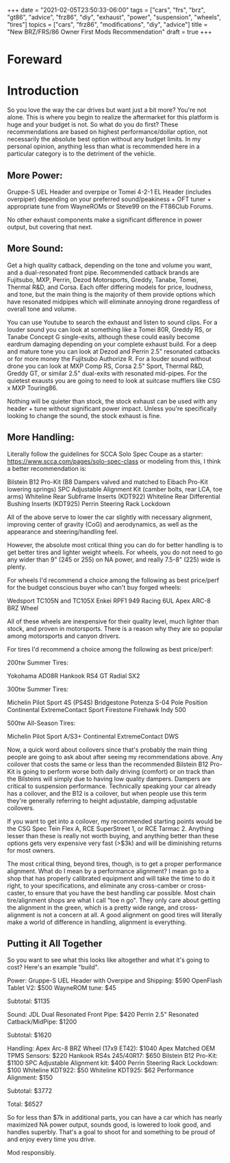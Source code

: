 +++
date = "2021-02-05T23:50:33-06:00"
tags = ["cars", "frs", "brz", "gt86", "advice", "frz86", "diy", "exhaust", "power", "suspension", "wheels", "tires"]
topics = ["cars", "frz86", "modifications", "diy", "advice"]
title = "New BRZ/FRS/86 Owner First Mods Recommendation"
draft = true
+++

# Foreward




# Introduction

So you love the way the car drives but want just a bit more?  You're not alone.  This is where you begin to realize the aftermarket for this platform is huge and your budget is not.  So what do you do first?  These recommendations are based on highest performance/dollar option, not necessarily the absolute best option without any budget limits.  In my personal opinion, anything less than what is recommended here in a particular category is to the detriment of the vehicle.

## More Power:

Gruppe-S UEL Header and overpipe or Tomei 4-2-1 EL Header (includes overpiper) depending on your preferred sound/peakiness + OFT tuner + appropriate tune from WayneROMs or Steve99 on the FT86Club Forums.

No other exhaust components make a significant difference in power output, but covering that next.

## More Sound:

Get a high quality catback, depending on the tone and volume you want, and a dual-resonated front pipe.  Recommended catback brands are Fujitsubo, MXP, Perrin, Dezod Motorsports, Greddy, Tanabe, Tomei, Thermal R&D, and Corsa.  Each offer differing models for price, loudness, and tone, but the main thing is the majority of them provide options which have resonated midpipes which will eliminate annoying drone regardless of overall tone and volume.

You can use Youtube to search the exhaust and listen to sound clips.  For a louder sound you can look at something like a Tomei 80R, Greddy RS, or Tanabe Concept G single-exits, although these could easily become eardrum damaging depending on your complete exhaust build.  For a deep and mature tone you can look at Dezod and Perrin 2.5" resonated catbacks or for more money the Fujitsubo Authorize R.  For a louder sound without drone you can look at MXP Comp RS, Corsa 2.5" Sport, Thermal R&D, Greddy GT, or similar 2.5" dual-exits with resonated mid-pipes.  For the quietest exausts you are going to need to look at suitcase mufflers like CSG x MXP Touring86.

Nothing will be quieter than stock, the stock exhaust can be used with any header + tune without significant power impact.  Unless you're specifically looking to change the sound, the stock exhaust is fine.

## More Handling:

Literally follow the guidelines for SCCA Solo Spec Coupe as a starter: https://www.scca.com/pages/solo-spec-class  or modeling from this, I think a better recommendation is:

Bilstein B12 Pro-Kit (B8 Dampers valved and matched to Eibach Pro-Kit lowering springs)
SPC Adjustable Alignment Kit (camber bolts, rear LCA, toe arms)
Whiteline Rear Subframe Inserts (KDT922)
Whiteline Rear Differential Bushing Inserts (KDT925)
Perrin Steering Rack Lockdown

All of the above serve to lower the car slightly with necessary alignment, improving center of gravity (CoG) and aerodynamics, as well as the appearance and steering/handling feel.

However, the absolute most critical thing you can do for better handling is to get better tires and lighter weight wheels.  For wheels, you do not need to go any wider than 9" (245 or 255) on NA power, and really 7.5-8" (225) wide is plenty.

For wheels I'd recommend a choice among the following as best price/perf for the budget conscious buyer who can't buy forged wheels:

Wedsport TC105N and TC105X
Enkei RPF1
949 Racing 6UL
Apex ARC-8 BRZ Wheel

All of these wheels are inexpensive for their quality level, much lighter than stock, and proven in motorsports.  There is a reason why they are so popular among motorsports and canyon drivers.

For tires I'd recommend a choice among the following as best price/perf:

200tw Summer Tires:

Yokohama AD08R
Hankook RS4
GT Radial SX2

300tw Summer Tires:

Michelin Pilot Sport 4S (PS4S)
Bridgestone Potenza S-04 Pole Position
Continental ExtremeContact Sport
Firestone Firehawk Indy 500

500tw All-Season Tires:

Michelin Pilot Sport A/S3+
Continental ExtremeContact DWS

Now, a quick word about coilovers since that's probably the main thing people are going to ask about after seeing my recommendations above.  Any coilover that costs the same or less than the recommended Bilstein B12 Pro-Kit is going to perform worse both daily driving (comfort) or on track than the Bilsteins will simply due to having low quality dampers.  Dampers are critical to suspension performance.  Technically speaking your car already has a coilover, and the B12 is a coilover, but when people use this term they're generally referring to height adjustable, damping adjustable coilovers.

If you want to get into a coilover, my recommended starting points would be the CSG Spec Tein Flex A, RCE SuperStreet 1, or RCE Tarmac 2.  Anything lesser than these is really not worth buying, and anything better than these options gets very expensive very fast (>$3k) and will be diminishing returns for most owners.

The most critical thing, beyond tires, though, is to get a proper performance alignment.  What do I mean by a performance alignment?  I mean go to a shop that has properly calibrated equipment and will take the time to do it right, to your specifications, and eliminate any cross-camber or cross-caster, to ensure that you have the best handling car possible.  Most chain tire/alignment shops are what I call "toe n go".  They only care about getting the alignment in the green, which is a pretty wide range, and cross-alignment is not a concern at all.  A good alignment on good tires will literally make a world of difference in handling, alignment is everything.

## Putting it All Together

So you want to see what this looks like altogether and what it's going to cost?  Here's an example "build".

Power:
Gruppe-S UEL Header with Overpipe and Shipping: $590
OpenFlash Tablet V2: $500
WayneROM tune: $45

Subtotal: $1135

Sound:
JDL Dual Resonated Front Pipe: $420
Perrin 2.5" Resonated Catback/MidPipe: $1200

Subtotal: $1620

Handling:
Apex Arc-8 BRZ Wheel (17x9 ET42): $1040
Apex Matched OEM TPMS Sensors: $220
Hankook RS4s 245/40R17: $650
Bilstein B12 Pro-Kit: $1100
SPC Adjustable Alignment kit: $400
Perrin Steering Rack Lockdown: $100
Whiteline KDT922: $50
Whiteline KDT925: $62
Performance Alignment: $150

Subtotal: $3772

Total: $6527

So for less than $7k in additional parts, you can have a car which has nearly maximized NA power output, sounds good, is lowered to look good, and handles superbly.  That's a goal to shoot for and something to be proud of and enjoy every time you drive.

Mod responsibly.



